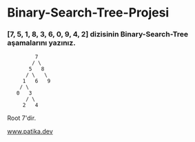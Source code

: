 
# Binary-Search-Tree-Projesi


### [7, 5, 1, 8, 3, 6, 0, 9, 4, 2] dizisinin Binary-Search-Tree aşamalarını yazınız.

             7
            / \
           5   8
          / \   \
         1   6   9
        / \
       0   3
          / \
         2   4

Root 7'dir. 


www.patika.dev 
